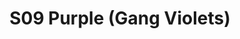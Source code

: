---
title: S09 Purple (Gang Violets)
permalink: "/teams/s09-purple"
teamslug: s09-purple
members:
- Barry Mauck - Captain
- Craig Neiswanger - Quarterback
- Sam Brown
- James Dozier
- Sean Gard
- Dennis Mendoza
- Mitch Peterson
- Jerrell Price
- Ali Reza
- Joe S.
- Jeff Scott
- Sean Wilkerson
- Howard Yuan
teamid: 4466
name: S09 Purple
color: Gang Violets
division: ''
---